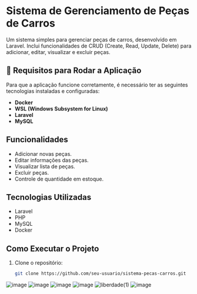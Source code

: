 # Sistema de Gerenciamento de Peças de Carros

Um sistema simples para gerenciar peças de carros, desenvolvido em Laravel. Inclui funcionalidades de CRUD (Create, Read, Update, Delete) para adicionar, editar, visualizar e excluir peças.

## 🚨 Requisitos para Rodar a Aplicação

Para que a aplicação funcione corretamente, é necessário ter as seguintes tecnologias instaladas e configuradas:

- **Docker**  
- **WSL (Windows Subsystem for Linux)**  
- **Laravel**  
- **MySQL** 

## Funcionalidades

- Adicionar novas peças.
- Editar informações das peças.
- Visualizar lista de peças.
- Excluir peças.
- Controle de quantidade em estoque.

## Tecnologias Utilizadas

- Laravel
- PHP
- MySQL
- Docker

## Como Executar o Projeto

1. Clone o repositório:
   ```bash
   git clone https://github.com/seu-usuario/sistema-pecas-carros.git
   
![image](https://github.com/user-attachments/assets/3fbcac80-97c7-49ae-86d6-37c21d06b4bd)
![image](https://github.com/user-attachments/assets/e82b639c-248b-4523-8fca-d6f33808e74d)
![image](https://github.com/user-attachments/assets/0aa09e07-5634-49a3-9c1f-2d739aa42951)
![image](https://github.com/user-attachments/assets/d9534b52-4a6d-4418-833f-126325d35239)
![liberdade(1)](https://github.com/user-attachments/assets/f7c6f48f-ea88-44be-a81d-fa1376b59224)
![image](https://github.com/user-attachments/assets/81588f79-44c9-4e28-a230-ce89644b3855)

